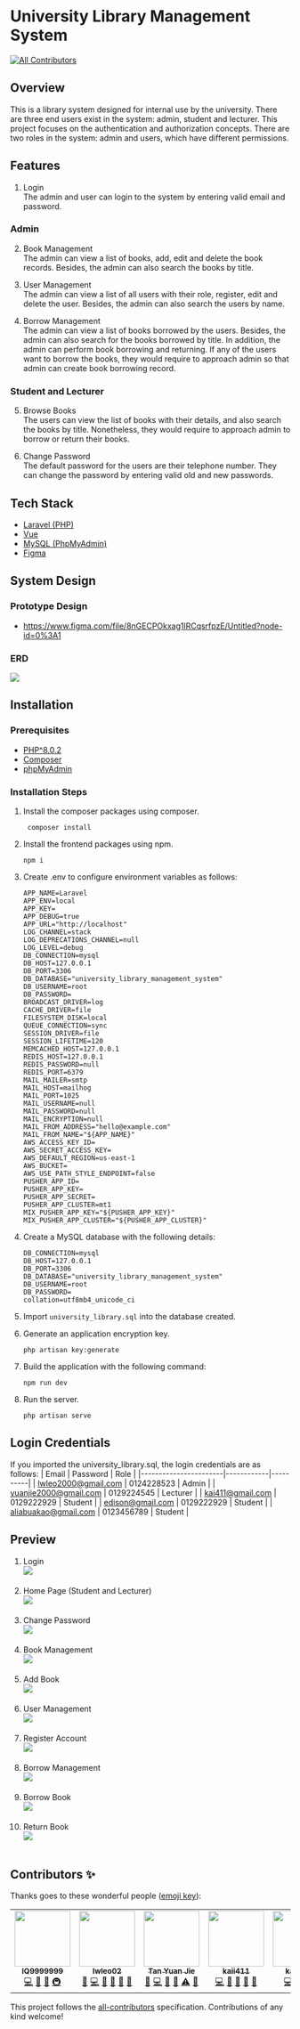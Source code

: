 # University Library Management System
<!-- ALL-CONTRIBUTORS-BADGE:START - Do not remove or modify this section -->
[![All Contributors](https://img.shields.io/badge/all_contributors-5-orange.svg?style=flat-square)](#contributors-)
<!-- ALL-CONTRIBUTORS-BADGE:END -->

## Overview

This is a library system designed for internal use by the university. There are three end users exist in the system: admin, student and lecturer. This project focuses on the authentication and authorization concepts. There are two roles in the system: admin and users, which have different permissions.

## Features

1. Login<br>
   The admin and user can login to the system by entering valid email and password.

### Admin

2. Book Management<br>
   The admin can view a list of books, add, edit and delete the book records. Besides, the admin can also search the books by title.

3. User Management<br>
   The admin can view a list of all users with their role, register, edit and delete the user. Besides, the admin can also search the users by name.

4. Borrow Management<br>
   The admin can view a list of books borrowed by the users. Besides, the admin can also search for the books borrowed by title. In addition, the admin can perform book borrowing and returning. If any of the users want to borrow the books, they would require to approach admin so that admin can create book borrowing record.

### Student and Lecturer

5. Browse Books<br>
   The users can view the list of books with their details, and also search the books by title. Nonetheless, they would require to approach admin to borrow or return their books.

6. Change Password<br>
   The default password for the users are their telephone number. They can change the password by entering valid old and new passwords.

## Tech Stack

-   [Laravel (PHP)](https://laravel.com/)
-   [Vue](https://vuejs.org/)
-   [MySQL (PhpMyAdmin)](https://www.phpmyadmin.net/)
-   [Figma](https://www.figma.com/)

## System Design

### Prototype Design

-   https://www.figma.com/file/8nGECPOkxag1lRCqsrfpzE/Untitled?node-id=0%3A1

### ERD

<img src="previews/ERD.jpg"><br>

## Installation

### Prerequisites

-   [PHP^8.0.2](https://www.php.net/downloads.php)
-   [Composer](https://getcomposer.org/)
-   [phpMyAdmin](https://www.phpmyadmin.net/)

### Installation Steps

1. Install the composer packages using composer.
    ```
     composer install
    ```
2. Install the frontend packages using npm.
    ```
    npm i
    ```
3. Create .env to configure environment variables as follows:

    ```
    APP_NAME=Laravel
    APP_ENV=local
    APP_KEY=
    APP_DEBUG=true
    APP_URL="http://localhost"
    LOG_CHANNEL=stack
    LOG_DEPRECATIONS_CHANNEL=null
    LOG_LEVEL=debug
    DB_CONNECTION=mysql
    DB_HOST=127.0.0.1
    DB_PORT=3306
    DB_DATABASE="university_library_management_system"
    DB_USERNAME=root
    DB_PASSWORD=
    BROADCAST_DRIVER=log
    CACHE_DRIVER=file
    FILESYSTEM_DISK=local
    QUEUE_CONNECTION=sync
    SESSION_DRIVER=file
    SESSION_LIFETIME=120
    MEMCACHED_HOST=127.0.0.1
    REDIS_HOST=127.0.0.1
    REDIS_PASSWORD=null
    REDIS_PORT=6379
    MAIL_MAILER=smtp
    MAIL_HOST=mailhog
    MAIL_PORT=1025
    MAIL_USERNAME=null
    MAIL_PASSWORD=null
    MAIL_ENCRYPTION=null
    MAIL_FROM_ADDRESS="hello@example.com"
    MAIL_FROM_NAME="${APP_NAME}"
    AWS_ACCESS_KEY_ID=
    AWS_SECRET_ACCESS_KEY=
    AWS_DEFAULT_REGION=us-east-1
    AWS_BUCKET=
    AWS_USE_PATH_STYLE_ENDPOINT=false
    PUSHER_APP_ID=
    PUSHER_APP_KEY=
    PUSHER_APP_SECRET=
    PUSHER_APP_CLUSTER=mt1
    MIX_PUSHER_APP_KEY="${PUSHER_APP_KEY}"
    MIX_PUSHER_APP_CLUSTER="${PUSHER_APP_CLUSTER}"
    ```

4. Create a MySQL database with the following details:
    ```
    DB_CONNECTION=mysql
    DB_HOST=127.0.0.1
    DB_PORT=3306
    DB_DATABASE="university_library_management_system"
    DB_USERNAME=root
    DB_PASSWORD=
    collation=utf8mb4_unicode_ci
    ```
5. Import `university_library.sql` into the database created.
6. Generate an application encryption key.
    ```
    php artisan key:generate
    ```
7. Build the application with the following command:
    ```
    npm run dev
    ```
8. Run the server.
    ```
    php artisan serve
    ```

## Login Credentials

If you imported the university_library.sql, the login credentials are as follows:
| Email                 | Password   | Role     |
|-----------------------|------------|----------|
| lwleo2000@gmail.com   | 0124228523 | Admin    |
| yuanjie2000@gmail.com | 0129224545 | Lecturer |
| kai411@gmail.com      | 0129222929 | Student  |
| edison@gmail.com      | 0129222929 | Student  |
| aliabuakao@gmail.com  | 0123456789 | Student  |


## Preview

1. Login <br> <img src="previews/Login.jpg"><br><br>
2. Home Page (Student and Lecturer) <br> <img src="previews/HomePage.jpg"><br><br>
3. Change Password <br> <img src="previews/ChangePassword.jpg"><br><br>
4. Book Management <br> <img src="previews/BookManagement.jpg"><br><br>
5. Add Book <br> <img src="previews/AddBook.jpg"><br><br>
6. User Management <br> <img src="previews/UserManagement.jpg"><br><br>
7. Register Account <br> <img src="previews/RegisterAccount.jpg"><br><br>
8. Borrow Management <br> <img src="previews/BorrowManagement.jpg"><br><br>
9. Borrow Book <br> <img src="previews/BorrowBook.jpg"><br><br>
10. Return Book <br> <img src="previews/ReturnBook.jpg"><br><br>
## Contributors ✨

Thanks goes to these wonderful people ([emoji key](https://allcontributors.org/docs/en/emoji-key)):

<!-- ALL-CONTRIBUTORS-LIST:START - Do not remove or modify this section -->
<!-- prettier-ignore-start -->
<!-- markdownlint-disable -->
<table>
  <tr>
    <td align="center"><a href="https://github.com/IQ9999999"><img src="https://avatars.githubusercontent.com/u/52337440?v=4?s=100" width="100px;" alt=""/><br /><sub><b>IQ9999999</b></sub></a><br /><a href="https://github.com/IQ9999999/University-Library-Management-System/commits?author=IQ9999999" title="Code">💻</a> <a href="https://github.com/IQ9999999/University-Library-Management-System/commits?author=IQ9999999" title="Documentation">📖</a> <a href="#ideas-IQ9999999" title="Ideas, Planning, & Feedback">🤔</a> <a href="#infra-IQ9999999" title="Infrastructure (Hosting, Build-Tools, etc)">🚇</a></td>
    <td align="center"><a href="https://github.com/lwleo02"><img src="https://avatars.githubusercontent.com/u/86616877?v=4?s=100" width="100px;" alt=""/><br /><sub><b>lwleo02</b></sub></a><br /><a href="#question-lwleo02" title="Answering Questions">💬</a> <a href="https://github.com/IQ9999999/University-Library-Management-System/commits?author=lwleo02" title="Code">💻</a> <a href="#data-lwleo02" title="Data">🔣</a> <a href="https://github.com/IQ9999999/University-Library-Management-System/commits?author=lwleo02" title="Documentation">📖</a> <a href="#ideas-lwleo02" title="Ideas, Planning, & Feedback">🤔</a> <a href="https://github.com/IQ9999999/University-Library-Management-System/pulls?q=is%3Apr+reviewed-by%3Alwleo02" title="Reviewed Pull Requests">👀</a></td>
    <td align="center"><a href="https://github.com/yuanjie8629"><img src="https://avatars.githubusercontent.com/u/86699785?v=4?s=100" width="100px;" alt=""/><br /><sub><b>Tan Yuan Jie</b></sub></a><br /><a href="https://github.com/IQ9999999/University-Library-Management-System/issues?q=author%3Ayuanjie8629" title="Bug reports">🐛</a> <a href="https://github.com/IQ9999999/University-Library-Management-System/commits?author=yuanjie8629" title="Code">💻</a> <a href="https://github.com/IQ9999999/University-Library-Management-System/commits?author=yuanjie8629" title="Documentation">📖</a> <a href="#ideas-yuanjie8629" title="Ideas, Planning, & Feedback">🤔</a> <a href="https://github.com/IQ9999999/University-Library-Management-System/commits?author=yuanjie8629" title="Tests">⚠️</a> <a href="#userTesting-yuanjie8629" title="User Testing">📓</a></td>
    <td align="center"><a href="https://github.com/Kai411"><img src="https://avatars.githubusercontent.com/u/51218403?v=4?s=100" width="100px;" alt=""/><br /><sub><b>kaii411</b></sub></a><br /><a href="https://github.com/IQ9999999/University-Library-Management-System/commits?author=Kai411" title="Code">💻</a> <a href="#design-Kai411" title="Design">🎨</a> <a href="https://github.com/IQ9999999/University-Library-Management-System/commits?author=Kai411" title="Documentation">📖</a> <a href="#ideas-Kai411" title="Ideas, Planning, & Feedback">🤔</a> <a href="#userTesting-Kai411" title="User Testing">📓</a></td>
    <td align="center"><a href="https://github.com/kacoccc"><img src="https://avatars.githubusercontent.com/u/65219841?v=4?s=100" width="100px;" alt=""/><br /><sub><b>kacoccc</b></sub></a><br /><a href="https://github.com/IQ9999999/University-Library-Management-System/commits?author=kacoccc" title="Code">💻</a> <a href="https://github.com/IQ9999999/University-Library-Management-System/commits?author=kacoccc" title="Documentation">📖</a> <a href="#ideas-kacoccc" title="Ideas, Planning, & Feedback">🤔</a> <a href="#userTesting-kacoccc" title="User Testing">📓</a></td>
  </tr>
</table>

<!-- markdownlint-restore -->
<!-- prettier-ignore-end -->

<!-- ALL-CONTRIBUTORS-LIST:END -->

This project follows the [all-contributors](https://github.com/all-contributors/all-contributors) specification. Contributions of any kind welcome!
